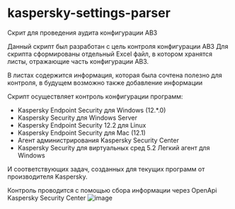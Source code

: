 # kaspersky-settings-parser
Скрит для проведения аудита конфигурации АВЗ

Данный скрипт был разработан с цель контроля конфигурации АВЗ
Для скрипта сформированы отдельный Excel файл, в котором хранятся листы,
отражающие часть конфигурации АВЗ.

В листах содержится информация, которая была сочтена полезно для контроля,
в будущем возможно также добавление информации

Скрипт осуществляет контроль конфигурации программ:
 - Kaspersky Endpoint Security для Windows (12.*.0)
 - Kaspersky Security для Windows Server
 - Kaspersky Endpoint Security 12.2 для Linux
 - Kaspersky Endpoint Security для Mac (12.1)
 - Агент администрирования Kaspersky Security Center
 - Kaspersky Security для виртуальных сред 5.2 Легкий агент для Windows

 И соответствующих задач, созданных для текущих программ от производителя Kaspersky.

 Контроль проводится с помощью сбора информации через OpenApi Kaspersky Security Center
![image](https://github.com/user-attachments/assets/644daf54-176d-4594-b86a-90702b398bb9)
